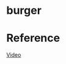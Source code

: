 # burger














# Reference 
<a href="https://www.youtube.com/watch?v=msvdn95x9OM&feature=youtu.bes">Video </a>